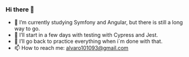 ### Hi there 👋
- 🔭 I’m currently studying Symfony and Angular, but there is still a long way to go.
- 🌱 I’ll start in a few days with testing with Cypress and Jest.
- 🌱 I’ll go back to practice everything when i´m done with that.
- 📫 How to reach me: alvaro101093@gmail.com
<!--
**AlvaroBernabe/AlvaroBernabe** is a ✨ _special_ ✨ repository because its `README.md` (this file) appears on your GitHub profile.

Here are some ideas to get you started:

- 🔭 I’m currently working on ...
- 🌱 I’m currently learning ...
- 👯 I’m looking to collaborate on ...
- 🤔 I’m looking for help with ...
- 💬 Ask me about ...
- 📫 How to reach me: ...
- 😄 Pronouns: ...
- ⚡ Fun fact: ...
-->
